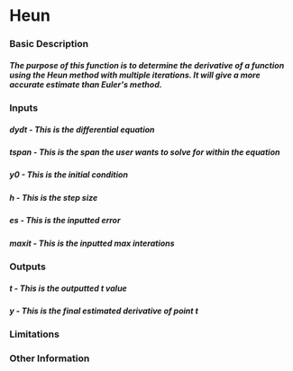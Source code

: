 # Heun

### Basic Description

##### The purpose of this function is to determine the derivative of a function using the Heun method with multiple iterations. It will give a more accurate estimate than Euler's method.

### Inputs

##### dydt - This is the differential equation
##### tspan - This is the span the user wants to solve for within the equation
##### y0 - This is the initial condition
##### h - This is the step size
##### es - This is the inputted error
##### maxit - This is the inputted max interations

### Outputs

##### t - This is the outputted t value
##### y - This is the final estimated derivative of point t

### Limitations

### Other Information
